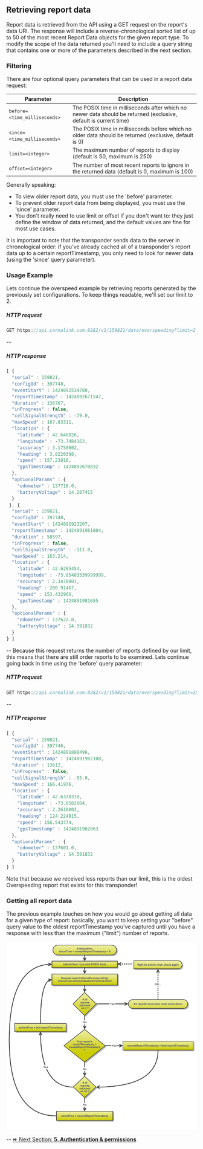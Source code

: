## Retrieving report data  
Report data is retrieved from the API using a GET request on the report's data URI. The response will include a reverse-chronological sorted list of up to 50 of the most recent Report Data objects for the given report type. To modify the scope of the data returned you'll need to include a query string that contains one or more of the parameters described in the next section.  

### Filtering  
There are four optional query parameters that can be used in a report data request:  

Parameter | Description  
----------|-------------  
`before=<time_milliseconds>` |	The POSIX time in milliseconds after which no newer data should be returned (exclusive, default is current time)  
`since=<time_milliseconds>` |	The POSIX time in milliseconds before which no older data should be returned (exclusive, default is 0)  
`limit=<integer>` |	The maximum number of reports to display (default is 50, maximum is 250)  
`offset=<integer>` |	The number of most recent reports to ignore in the returned data (default is 0, maximum is 100)  

Generally speaking:  
* To view older report data, you must use the 'before' parameter.  
* To prevent older report data from being displayed, you must use the 'since' parameter.  
* You don't really need to use limit or offset if you don't want to: they just define the window of data returned, and the default values are fine for most use cases.  

It is important to note that the transponder sends data to the server in chronological order: if you've already cached all of a transponder's report data up to a certain reportTimestamp, you only need to look for newer data (using the 'since' query parameter).  

### Usage Example  
Lets continue the overspeed example by retrieving reports generated by the previously set configurations. To keep things readable, we'll set our limit to 2.  

##### HTTP request  
```javascript
GET https://api.carmalink.com:8282/v1/159821/data/overspeeding?limit=2
```
--
##### HTTP response  
```javascript
[ {
  "serial" : 159821,
  "configId" : 397748,
  "eventStart" : 1424892534780,
  "reportTimestamp" : 1424892671547,
  "duration" : 136767,
  "inProgress" : false,
  "cellSignalStrength" : -79.0,
  "maxSpeed" : 167.83311,
  "location" : {
    "latitude" : 42.646026,
    "longitude" : -73.7484163,
    "accuracy" : 3.1750002,
    "heading" : 3.8220398,
    "speed" : 157.23816,
    "gpsTimestamp" : 1424892670832
  },
  "optionalParams" : {
    "odometer" : 137718.0,
    "batteryVoltage" : 14.207415
  }
 }, {
  "serial" : 159821,
  "configId" : 397748,
  "eventStart" : 1424891923207,
  "reportTimestamp" : 1424891981804,
  "duration" : 58597,
  "inProgress" : false,
  "cellSignalStrength" : -111.0,
  "maxSpeed" : 163.214,
  "location" : {
    "latitude" : 42.6265454,
    "longitude" : -73.85483339999999,
    "accuracy" : 2.3470001,
    "heading" : 200.91467,
    "speed" : 153.432966,
    "gpsTimestamp" : 1424891981655
  },
  "optionalParams" : {
    "odometer" : 137622.0,
    "batteryVoltage" : 14.591832
  }
} ]
```  
--
Because this request returns the number of reports defined by our limit, this means that there are still order reports to be examined. Lets continue going back in time using the 'before' query parameter:  
##### HTTP request  
```javascript
GET https://api.carmalink.com:8282/v1/159821/data/overspeeding?limit=2&before=1424891981804
```
--
##### HTTP response  
```javascript  
[ {
  "serial" : 159821,
  "configId" : 397746,
  "eventStart" : 1424891888496,
  "reportTimestamp" : 1424891902108,
  "duration" : 13612,
  "inProgress" : false,
  "cellSignalStrength" : -55.0,
  "maxSpeed" : 166.41976,
  "location" : {
    "latitude" : 42.6378378,
    "longitude" : -73.8582004,
    "accuracy" : 2.2610002,
    "heading" : 124.224815,
    "speed" : 156.543774,
    "gpsTimestamp" : 1424891902063
  },
  "optionalParams" : {
    "odometer" : 137601.0,
    "batteryVoltage" : 14.591832
  }
} ]
```  
Note that because we received less reports than our limit, this is the oldest Overspeeding report that exists for this transponder!  

### Getting all report data  
The previous example touches on how you would go about getting all data for a given type of report: basically, you want to keep setting your "before" query value to the oldest reportTimestamp you've captured until you have a response with less than the maximum ("limit") number of reports.  

![Diagram: Get report data](/getReportDataDiagram.png)

--
[:fast_forward: Next Section: **5. Authentication & permissions**](/5authenticationPermissions.md)
